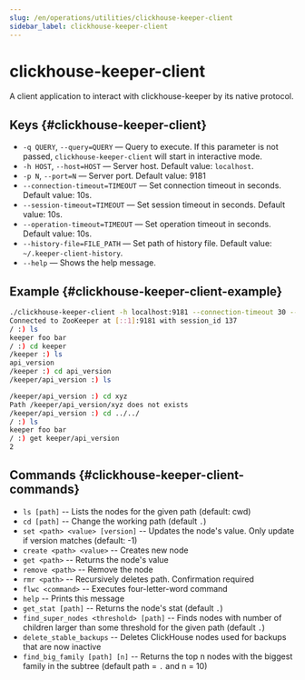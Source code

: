 ```yaml
---
slug: /en/operations/utilities/clickhouse-keeper-client
sidebar_label: clickhouse-keeper-client
---
```


# clickhouse-keeper-client

A client application to interact with clickhouse-keeper by its native protocol.

## Keys {#clickhouse-keeper-client}

-   `-q QUERY`, `--query=QUERY` — Query to execute. If this parameter is not passed, `clickhouse-keeper-client` will start in interactive mode.
-   `-h HOST`, `--host=HOST` — Server host. Default value: `localhost`.
-   `-p N`, `--port=N` — Server port. Default value: 9181
-   `--connection-timeout=TIMEOUT` — Set connection timeout in seconds. Default value: 10s.
-   `--session-timeout=TIMEOUT` — Set session timeout in seconds. Default value: 10s.
-   `--operation-timeout=TIMEOUT` — Set operation timeout in seconds. Default value: 10s.
-   `--history-file=FILE_PATH` — Set path of history file. Default value: `~/.keeper-client-history`.
-   `--help` — Shows the help message.

## Example {#clickhouse-keeper-client-example}

```bash
./clickhouse-keeper-client -h localhost:9181 --connection-timeout 30 --session-timeout 30 --operation-timeout 30
Connected to ZooKeeper at [::1]:9181 with session_id 137
/ :) ls
keeper foo bar
/ :) cd keeper
/keeper :) ls
api_version
/keeper :) cd api_version
/keeper/api_version :) ls

/keeper/api_version :) cd xyz
Path /keeper/api_version/xyz does not exists
/keeper/api_version :) cd ../../
/ :) ls
keeper foo bar
/ :) get keeper/api_version
2
```

## Commands {#clickhouse-keeper-client-commands}

-   `ls [path]` -- Lists the nodes for the given path (default: cwd)
-   `cd [path]` -- Change the working path (default `.`)
-   `set <path> <value> [version]` -- Updates the node's value. Only update if version matches (default: -1)
-   `create <path> <value>` -- Creates new node
-   `get <path>` -- Returns the node's value
-   `remove <path>` -- Remove the node
-   `rmr <path>` -- Recursively deletes path. Confirmation required
-   `flwc <command>` -- Executes four-letter-word command
-   `help` -- Prints this message
-   `get_stat [path]` -- Returns the node's stat (default `.`)
-   `find_super_nodes <threshold> [path]` -- Finds nodes with number of children larger than some threshold for the given path (default `.`)
-   `delete_stable_backups` -- Deletes ClickHouse nodes used for backups that are now inactive
-   `find_big_family [path] [n]` -- Returns the top n nodes with the biggest family in the subtree (default path = `.` and n = 10)
